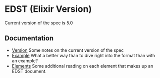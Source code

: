 # EDST (Elixir Version)

Current version of the spec is 5.0

## Documentation

* [Version](docs/version.md) Some notes on the current version of the spec
* [Example](docs/example.md) What a better way than to dive right into the format than with an example?
* [Elements](docs/elements.md) Some additional reading on each element that makes up an EDST document.

